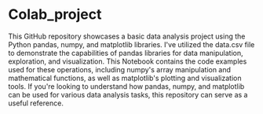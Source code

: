 # Colab_project
This GitHub repository showcases a basic data analysis project using the Python pandas, numpy, and matplotlib libraries.
I've utilized the data.csv file to demonstrate the capabilities of pandas libraries for data manipulation, exploration, and visualization. 
This Notebook contains the code examples used for these operations, including numpy's array manipulation and mathematical functions, as well as matplotlib's plotting and visualization tools. If you're looking to understand how pandas, numpy, and matplotlib can be used  for various data analysis tasks, this repository can serve as a useful reference.

